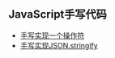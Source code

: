 ## JavaScript手写代码
- [手写实现一个操作符 ](https://github.com/navigatorOpera/javascript_code_handwritten/blob/master/src/simulate-new.js)
- [手写实现JSON.stringify](https://github.com/navigatorOpera/javascript_code_handwritten/blob/master/src/simulate-stringify.js)
